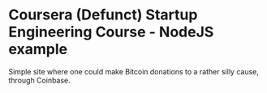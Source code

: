 # Coursera (Defunct) Startup Engineering Course - NodeJS example

Simple site where one could make Bitcoin donations to a rather silly cause, through Coinbase.
